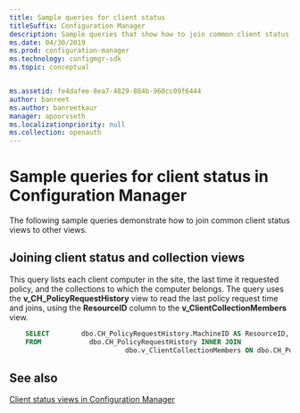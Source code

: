 ```yaml
---
title: Sample queries for client status
titleSuffix: Configuration Manager
description: Sample queries that show how to join common client status views to other views.
ms.date: 04/30/2019
ms.prod: configuration-manager
ms.technology: configmgr-sdk
ms.topic: conceptual


ms.assetid: fe4dafee-8ea7-4829-884b-960cc09f6444
author: banreet
ms.author: banreetkaur
manager: apoorvseth
ms.localizationpriority: null
ms.collection: openauth
---
```


# Sample queries for client status in Configuration Manager

The following sample queries demonstrate how to join common client status views to other views.

## Joining client status and collection views

This query lists each client computer in the site, the last time it requested policy, and the collections to which the computer belongs. The query uses the **v_CH_PolicyRequestHistory** view to read the last policy request time and joins, using the **ResourceID** column to the **v_ClientCollectionMembers** view.

```sql
    SELECT        dbo.CH_PolicyRequestHistory.MachineID AS ResourceID, dbo.CH_PolicyRequestHistory.RequestTime, dbo.v_ClientCollectionMembers.CollectionID
    FROM            dbo.CH_PolicyRequestHistory INNER JOIN
                             dbo.v_ClientCollectionMembers ON dbo.CH_PolicyRequestHistory.MachineID = dbo.v_ClientCollectionMembers.ResourceID
```

## See also

[Client status views in Configuration Manager](client-status-views-configuration-manager.md)
